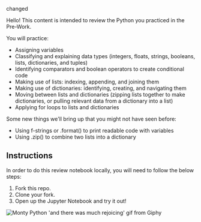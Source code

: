 changed

Hello! This content is intended to review the Python you practiced in the Pre-Work.

You will practice: 

- Assigning variables
- Classifying and explaining data types (integers, floats, strings, booleans, lists, dictionaries, and tuples)
- Identifying comparators and boolean operators to create conditional code
- Making use of lists: indexing, appending, and joining them
- Making use of dictionaries: identifying, creating, and navigating them
- Moving between lists and dictionaries (zipping lists together to make dictionaries, or pulling relevant data from a dictionary into a list)
- Applying for loops to lists and dictionaries

Some new things we'll bring up that you might not have seen before:

- Using f-strings or .format() to print readable code with variables
- Using .zip() to combine two lists into a dictionary

## Instructions

In order to do this review notebook locally, you will need to follow the below steps:

1. Fork this repo.
2. Clone your fork.
3. Open up the Jupyter Notebook and try it out! 

![Monty Python 'and there was much rejoicing' gif from Giphy](https://media.giphy.com/media/WIg8P0VNpgH8Q/giphy.gif)
